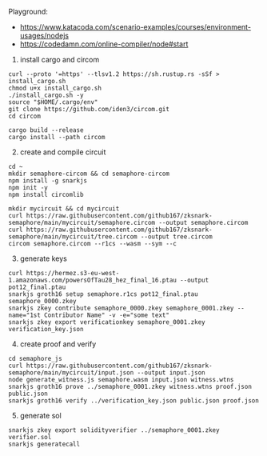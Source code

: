 Playground:

- https://www.katacoda.com/scenario-examples/courses/environment-usages/nodejs
- https://codedamn.com/online-compiler/node#start

1. install cargo and circom
```
curl --proto '=https' --tlsv1.2 https://sh.rustup.rs -sSf > install_cargo.sh
chmod u+x install_cargo.sh
./install_cargo.sh -y
source "$HOME/.cargo/env"
git clone https://github.com/iden3/circom.git
cd circom

cargo build --release
cargo install --path circom

```

2. create and compile circuit
```
cd ~
mkdir semaphore-circom && cd semaphore-circom
npm install -g snarkjs
npm init -y
npm install circomlib

mkdir mycircuit && cd mycircuit
curl https://raw.githubusercontent.com/github167/zksnark-semaphore/main/mycircuit/semaphore.circom --output semaphore.circom
curl https://raw.githubusercontent.com/github167/zksnark-semaphore/main/mycircuit/tree.circom --output tree.circom
circom semaphore.circom --r1cs --wasm --sym --c

```

3. generate keys
```
curl https://hermez.s3-eu-west-1.amazonaws.com/powersOfTau28_hez_final_16.ptau --output pot12_final.ptau
snarkjs groth16 setup semaphore.r1cs pot12_final.ptau semaphore_0000.zkey
snarkjs zkey contribute semaphore_0000.zkey semaphore_0001.zkey --name="1st Contributor Name" -v -e="some text"
snarkjs zkey export verificationkey semaphore_0001.zkey verification_key.json

```

4. create proof and verify
```
cd semaphore_js
curl https://raw.githubusercontent.com/github167/zksnark-semaphore/main/mycircuit/input.json --output input.json
node generate_witness.js semaphore.wasm input.json witness.wtns
snarkjs groth16 prove ../semaphore_0001.zkey witness.wtns proof.json public.json
snarkjs groth16 verify ../verification_key.json public.json proof.json

```

5. generate sol
```
snarkjs zkey export solidityverifier ../semaphore_0001.zkey verifier.sol
snarkjs generatecall

```
